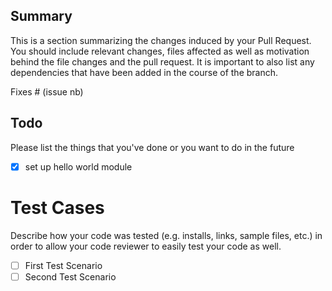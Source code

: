 ## Summary
This is a section summarizing the changes induced by your Pull Request. You should include relevant changes, files affected as well as motivation behind the file changes and the pull request.
It is important to also list any dependencies that have been added in the course of the branch.

Fixes # (issue nb)

## Todo
Please list the things that you've done or you want to do in the future
<!-- remove below example and write your own task -->

- [x] set up hello world module

# Test Cases
Describe how your code was tested (e.g. installs, links, sample files, etc.) in order to allow your code reviewer to easily test your code as well.

- [ ] First Test Scenario
- [ ] Second Test Scenario